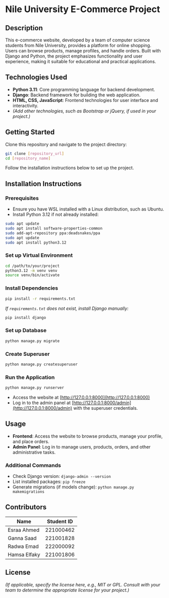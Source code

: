 # Nile University E-Commerce Project

## Description

This e-commerce website, developed by a team of computer science students from Nile University, provides a platform for online shopping. Users can browse products, manage profiles, and handle orders. Built with Django and Python, the project emphasizes functionality and user experience, making it suitable for educational and practical applications.

## Technologies Used

- **Python 3.11**: Core programming language for backend development.
- **Django**: Backend framework for building the web application.
- **HTML, CSS, JavaScript**: Frontend technologies for user interface and interactivity.
- *(Add other technologies, such as Bootstrap or jQuery, if used in your project.)*

## Getting Started

Clone this repository and navigate to the project directory:

```bash
git clone [repository_url]
cd [repository_name]
```

Follow the installation instructions below to set up the project.

## Installation Instructions

### Prerequisites

- Ensure you have WSL installed with a Linux distribution, such as Ubuntu.
- Install Python 3.12 if not already installed:

```bash
sudo apt update
sudo apt install software-properties-common
sudo add-apt-repository ppa:deadsnakes/ppa
sudo apt update
sudo apt install python3.12
```

### Set up Virtual Environment

```bash
cd /path/to/your/project
python3.12 -m venv venv
source venv/bin/activate
```

### Install Dependencies

```bash
pip install -r requirements.txt
```
*If `requirements.txt` does not exist, install Django manually:*

```bash
pip install django
```

### Set up Database

```bash
python manage.py migrate
```

### Create Superuser

```bash
python manage.py createsuperuser
```

### Run the Application

```bash
python manage.py runserver
```

- Access the website at [http://127.0.0.1:8000](http://127.0.0.1:8000)
- Log in to the admin panel at [http://127.0.0.1:8000/admin](http://127.0.0.1:8000/admin) with the superuser credentials.

## Usage

- **Frontend**: Access the website to browse products, manage your profile, and place orders.
- **Admin Panel**: Log in to manage users, products, orders, and other administrative tasks.

### Additional Commands

- Check Django version: `django-admin --version`
- List installed packages: `pip freeze`
- Generate migrations (if models change): `python manage.py makemigrations`

## Contributors

| Name         | Student ID  |
|--------------|-------------|
| Esraa Ahmed  | 221000462   |
| Ganna Saad   | 221001828   |
| Radwa Emad   | 222000092   |
| Hamsa Elfaky | 221001806   |

## License

*(If applicable, specify the license here, e.g., MIT or GPL. Consult with your team to determine the appropriate license for your project.)*
